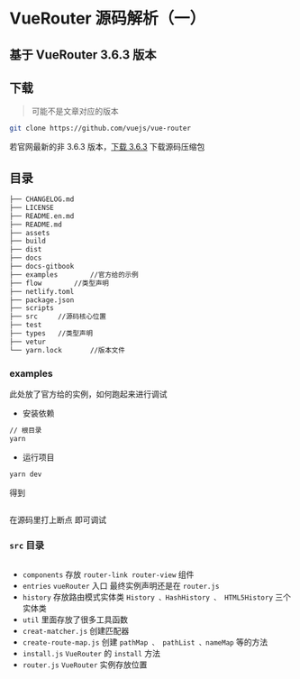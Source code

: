 # VueRouter 源码解析（一）

## 基于 VueRouter 3.6.3 版本

## 下载
> 可能不是文章对应的版本
```bash
git clone https://github.com/vuejs/vue-router
```

若官网最新的非 3.6.3 版本，[下载 3.6.3](https://github.com/vuejs/vue-router/releases/tag/v3.6.3) 下载源码压缩包

## 目录

<!-- <img :src="$withBase('/assets/img/blog/vueRouterCodeAnalysis/1.png')"> -->
```bash
├── CHANGELOG.md
├── LICENSE
├── README.en.md
├── README.md
├── assets
├── build
├── dist
├── docs
├── docs-gitbook
├── examples        //官方给的示例
├── flow        //类型声明
├── netlify.toml
├── package.json
├── scripts
├── src     //源码核心位置
├── test
├── types   //类型声明
├── vetur
└── yarn.lock       //版本文件
```

### examples
此处放了官方给的实例，如何跑起来进行调试
- 安装依赖
```bash
// 根目录
yarn
```
- 运行项目
```bash
yarn dev
```
得到

<img :src="$withBase('/assets/img/blog/vueRouterCodeAnalysis/1.png')" class='img-scale-2'>

在源码里打上断点 即可调试

### `src` 目录

<img :src="$withBase('/assets/img/blog/vueRouterCodeAnalysis/2.png')" class='img-scale-2'>

- `components` 存放 `router-link router-view` 组件
- `entries` `vueRouter` 入口 最终实例声明还是在 `router.js`
- `history` 存放路由模式实体类 `History 、HashHistory 、 HTML5History` 三个实体类
- `util` 里面存放了很多工具函数
- `creat-matcher.js`  创建匹配器
- `create-route-map.js` 创建 `pathMap 、 pathList 、nameMap` 等的方法
- `install.js` `VueRouter` 的 `install` 方法
- `router.js` `VueRouter` 实例存放位置
